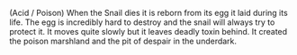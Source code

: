(Acid / Poison) When the Snail dies it is reborn from its egg it laid during its life. The egg is incredibly hard to destroy and the snail will always try to protect it. It moves quite slowly but it leaves deadly toxin behind. It created the poison marshland and the pit of despair in the underdark.